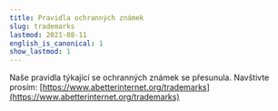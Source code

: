 ```yaml
---
title: Pravidla ochranných známek
slug: trademarks
lastmod: 2021-08-11
english_is_canonical: 1
show_lastmod: 1
---
```


Naše pravidla týkající se ochranných známek se přesunula. Navštivte prosím: [https://www.abetterinternet.org/trademarks](https://www.abetterinternet.org/trademarks)
